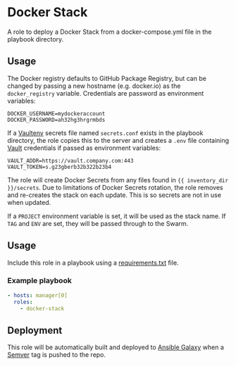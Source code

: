 # Docker Stack

A role to deploy a Docker Stack from a docker-compose.yml file in the playbook directory.

## Usage

The Docker registry defaults to GitHub Package Registry, but can be changed by passing a new hostname (e.g. docker.io) as the `docker_registry` variable. Credentials are password as environment variables:

```
DOCKER_USERNAME=mydockeraccount
DOCKER_PASSWORD=ah32hg3hrgrmbds
```

If a [Vaultenv](https://github.com/channable/vaultenv) secrets file named `secrets.conf` exists in the playbook directory, the role copies this to the server and creates a `.env` file containing [Vault](https://www.vaultproject.io/) credentials if passed as environment variables:

```
VAULT_ADDR=https://vault.company.com:443
VAULT_TOKEN=s.g23gberb32b322b23b4
```

The role will create Docker Secrets from any files found in `{{ inventory_dir }}/secrets`. Due to limitations of Docker Secrets rotation, the role removes and re-creates the stack on each update. This is so secrets are not in use when updated.

If a `PROJECT` environment variable is set, it will be used as the stack name. If `TAG` and `ENV` are set, they will be passed through to the Swarm.

## Usage

Include this role in a playbook using a [requirements.txt](https://galaxy.ansible.com/docs/using/installing.html#installing-multiple-roles-from-a-file) file.

### Example playbook

```yaml
- hosts: manager[0]
  roles:
    - docker-stack
```

## Deployment

This role will be automatically built and deployed to [Ansible Galaxy](https://galaxy.ansible.com/gendall) when a [Semver](https://semver.org) tag is pushed to the repo.
